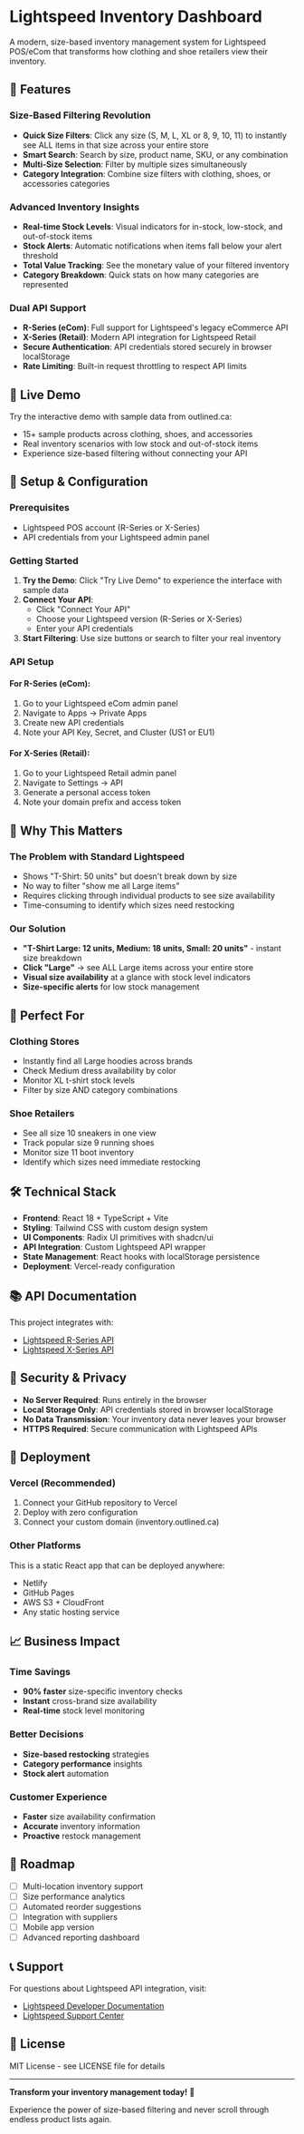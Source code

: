 # Lightspeed Inventory Dashboard

A modern, size-based inventory management system for Lightspeed POS/eCom that transforms how clothing and shoe retailers view their inventory.

## 🌟 Features

### Size-Based Filtering Revolution
- **Quick Size Filters**: Click any size (S, M, L, XL or 8, 9, 10, 11) to instantly see ALL items in that size across your entire store
- **Smart Search**: Search by size, product name, SKU, or any combination
- **Multi-Size Selection**: Filter by multiple sizes simultaneously
- **Category Integration**: Combine size filters with clothing, shoes, or accessories categories

### Advanced Inventory Insights
- **Real-time Stock Levels**: Visual indicators for in-stock, low-stock, and out-of-stock items
- **Stock Alerts**: Automatic notifications when items fall below your alert threshold
- **Total Value Tracking**: See the monetary value of your filtered inventory
- **Category Breakdown**: Quick stats on how many categories are represented

### Dual API Support
- **R-Series (eCom)**: Full support for Lightspeed's legacy eCommerce API
- **X-Series (Retail)**: Modern API integration for Lightspeed Retail
- **Secure Authentication**: API credentials stored securely in browser localStorage
- **Rate Limiting**: Built-in request throttling to respect API limits

## 🚀 Live Demo

Try the interactive demo with sample data from outlined.ca:
- 15+ sample products across clothing, shoes, and accessories
- Real inventory scenarios with low stock and out-of-stock items
- Experience size-based filtering without connecting your API

## 🔧 Setup & Configuration

### Prerequisites
- Lightspeed POS account (R-Series or X-Series)
- API credentials from your Lightspeed admin panel

### Getting Started

1. **Try the Demo**: Click "Try Live Demo" to experience the interface with sample data
2. **Connect Your API**: 
   - Click "Connect Your API" 
   - Choose your Lightspeed version (R-Series or X-Series)
   - Enter your API credentials
3. **Start Filtering**: Use size buttons or search to filter your real inventory

### API Setup

#### For R-Series (eCom):
1. Go to your Lightspeed eCom admin panel
2. Navigate to Apps → Private Apps
3. Create new API credentials
4. Note your API Key, Secret, and Cluster (US1 or EU1)

#### For X-Series (Retail):
1. Go to your Lightspeed Retail admin panel
2. Navigate to Settings → API
3. Generate a personal access token
4. Note your domain prefix and access token

## 🎯 Why This Matters

### The Problem with Standard Lightspeed
- Shows "T-Shirt: 50 units" but doesn't break down by size
- No way to filter "show me all Large items"
- Requires clicking through individual products to see size availability
- Time-consuming to identify which sizes need restocking

### Our Solution
- **"T-Shirt Large: 12 units, Medium: 18 units, Small: 20 units"** - instant size breakdown
- **Click "Large"** → see ALL Large items across your entire store
- **Visual size availability** at a glance with stock level indicators
- **Size-specific alerts** for low stock management

## 🏪 Perfect For

### Clothing Stores
- Instantly find all Large hoodies across brands
- Check Medium dress availability by color
- Monitor XL t-shirt stock levels
- Filter by size AND category combinations

### Shoe Retailers
- See all size 10 sneakers in one view
- Track popular size 9 running shoes
- Monitor size 11 boot inventory
- Identify which sizes need immediate restocking

## 🛠 Technical Stack

- **Frontend**: React 18 + TypeScript + Vite
- **Styling**: Tailwind CSS with custom design system
- **UI Components**: Radix UI primitives with shadcn/ui
- **API Integration**: Custom Lightspeed API wrapper
- **State Management**: React hooks with localStorage persistence
- **Deployment**: Vercel-ready configuration

## 📚 API Documentation

This project integrates with:
- [Lightspeed R-Series API](https://developers.lightspeedhq.com/ecom/introduction/introduction/)
- [Lightspeed X-Series API](https://developers.lightspeedhq.com/retail/introduction/introduction/)

## 🔐 Security & Privacy

- **No Server Required**: Runs entirely in the browser
- **Local Storage Only**: API credentials stored in browser localStorage
- **No Data Transmission**: Your inventory data never leaves your browser
- **HTTPS Required**: Secure communication with Lightspeed APIs

## 🚀 Deployment

### Vercel (Recommended)
1. Connect your GitHub repository to Vercel
2. Deploy with zero configuration
3. Connect your custom domain (inventory.outlined.ca)

### Other Platforms
This is a static React app that can be deployed anywhere:
- Netlify
- GitHub Pages
- AWS S3 + CloudFront
- Any static hosting service

## 📈 Business Impact

### Time Savings
- **90% faster** size-specific inventory checks
- **Instant** cross-brand size availability
- **Real-time** stock level monitoring

### Better Decisions
- **Size-based restocking** strategies
- **Category performance** insights
- **Stock alert** automation

### Customer Experience
- **Faster** size availability confirmation
- **Accurate** inventory information
- **Proactive** restock management

## 🔮 Roadmap

- [ ] Multi-location inventory support
- [ ] Size performance analytics
- [ ] Automated reorder suggestions
- [ ] Integration with suppliers
- [ ] Mobile app version
- [ ] Advanced reporting dashboard

## 📞 Support

For questions about Lightspeed API integration, visit:
- [Lightspeed Developer Documentation](https://developers.lightspeedhq.com/)
- [Lightspeed Support Center](https://www.lightspeedhq.com/support/)

## 📝 License

MIT License - see LICENSE file for details

---

**Transform your inventory management today!** 🎯

Experience the power of size-based filtering and never scroll through endless product lists again.